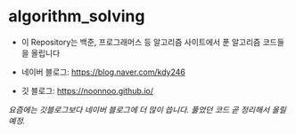 # algorithm_solving
* 이 Repository는
백준, 프로그래머스 등 알고리즘 사이트에서 푼 알고리즘 코드들을 올립니다

* 네이버 블로그: https://blog.naver.com/kdy246
* 깃 블로그: https://noonnoo.github.io/

*요즘에는 깃블로그보다 네이버 블로그에 더 많이 씁니다.*
*풀었던 코드 곧 정리해서 올릴 예정.*
